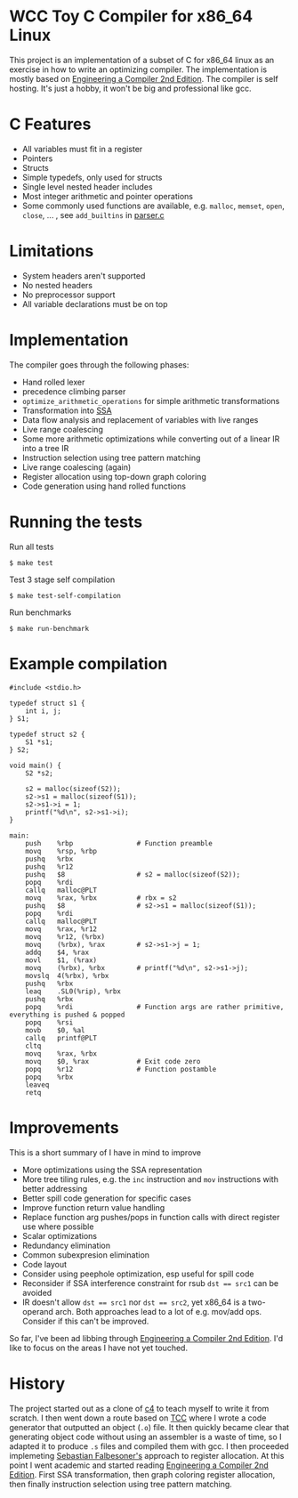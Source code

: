 # WCC Toy C Compiler for x86_64 Linux

This project is an implementation of a subset of C for x86_64 linux as an exercise in how to write an optimizing compiler. The implementation is mostly based on [Engineering a Compiler 2nd Edition](https://www.amazon.com/Engineering-Compiler-Keith-Cooper/dp/012088478X). The compiler is self hosting. It's just a hobby, it won't be big and professional like gcc.

# C Features
- All variables must fit in a register
- Pointers
- Structs
- Simple typedefs, only used for structs
- Single level nested header includes
- Most integer arithmetic and pointer operations
- Some commonly used functions are available, e.g. `malloc`, `memset`, `open`, `close`, ... , see `add_builtins` in [parser.c](parser.c)

# Limitations
- System headers aren't supported
- No nested headers
- No preprocessor support
- All variable declarations must be on top

# Implementation
The compiler goes through the following phases:

- Hand rolled lexer
- precedence climbing parser
- `optimize_arithmetic_operations` for simple arithmetic transformations
- Transformation into [SSA](https://en.wikipedia.org/wiki/Static_single_assignment_form)
- Data flow analysis and replacement of variables with live ranges
- Live range coalescing
- Some more arithmetic optimizations while converting out of a linear IR into a tree IR
- Instruction selection using tree pattern matching
- Live range coalescing (again)
- Register allocation using top-down graph coloring
- Code generation using hand rolled functions

# Running the tests
Run all tests
```
$ make test
```

Test 3 stage self compilation
```
$ make test-self-compilation
```

Run benchmarks
```
$ make run-benchmark
```

# Example compilation
```
#include <stdio.h>

typedef struct s1 {
    int i, j;
} S1;

typedef struct s2 {
    S1 *s1;
} S2;

void main() {
    S2 *s2;

    s2 = malloc(sizeof(S2));
    s2->s1 = malloc(sizeof(S1));
    s2->s1->i = 1;
    printf("%d\n", s2->s1->i);
}
```

```
main:
    push    %rbp                # Function preamble
    movq    %rsp, %rbp
    pushq   %rbx
    pushq   %r12
    pushq   $8                  # s2 = malloc(sizeof(S2));
    popq    %rdi
    callq   malloc@PLT
    movq    %rax, %rbx          # rbx = s2
    pushq   $8                  # s2->s1 = malloc(sizeof(S1));
    popq    %rdi
    callq   malloc@PLT
    movq    %rax, %r12
    movq    %r12, (%rbx)
    movq    (%rbx), %rax        # s2->s1->j = 1;
    addq    $4, %rax
    movl    $1, (%rax)
    movq    (%rbx), %rbx        # printf("%d\n", s2->s1->j);
    movslq  4(%rbx), %rbx
    pushq   %rbx
    leaq    .SL0(%rip), %rbx
    pushq   %rbx
    popq    %rdi                # Function args are rather primitive, everything is pushed & popped
    popq    %rsi
    movb    $0, %al
    callq   printf@PLT
    cltq
    movq    %rax, %rbx
    movq    $0, %rax            # Exit code zero
    popq    %r12                # Function postamble
    popq    %rbx
    leaveq
    retq
```

# Improvements
This is a short summary of I have in mind to improve

- More optimizations using the SSA representation
- More tree tiling rules, e.g. the `inc` instruction and `mov` instructions with better addressing
- Better spill code generation for specific cases
- Improve function return value handling
- Replace function arg pushes/pops in function calls with direct register use where possible
- Scalar optimizations
- Redundancy elimination
- Common subexpresion elimination
- Code layout
- Consider using peephole optimization, esp useful for spill code
- Reconsider if SSA interference constraint for rsub `dst == src1` can be avoided
- IR doesn't allow `dst == src1` nor `dst == src2`, yet x86_64 is a two-operand arch. Both approaches lead to a lot of e.g. mov/add ops. Consider if this can't be improved.

So far, I've been ad libbing through [Engineering a Compiler 2nd Edition](https://www.amazon.com/Engineering-Compiler-Keith-Cooper/dp/012088478X). I'd like to focus on the areas I have not yet touched.

# History
The project started out as a clone of [c4](https://github.com/rswier/c4) to teach myself to write it from scratch. I then went down a route based on [TCC](https://bellard.org/tcc/) where I wrote a code generator that outputted an object (`.o`) file. It then quickly became clear that generating object code without using an assembler is a waste of time, so I adapted it to produce `.s` files and compiled them with gcc. I then proceeded implemeting [Sebastian Falbesoner's](https://www.complang.tuwien.ac.at/Diplomarbeiten/falbesoner14.pdf) approach to register allocation. At this point I went academic and started reading [Engineering a Compiler 2nd Edition](https://www.amazon.com/Engineering-Compiler-Keith-Cooper/dp/012088478X). First SSA transformation, then graph coloring register allocation, then finally instruction selection using tree pattern matching.